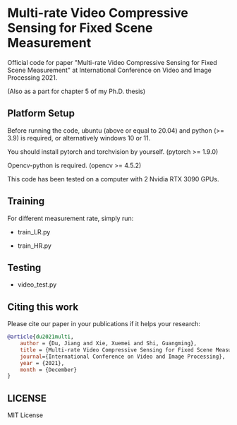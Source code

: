 # Multi-rate Video Compressive Sensing for Fixed Scene Measurement

Official code for paper "Multi-rate Video Compressive Sensing for Fixed Scene Measurement" at International Conference on Video and Image Processing 2021.

(Also as a part for chapter 5 of my Ph.D. thesis)

## Platform Setup

Before running the code, ubuntu (above or equal to 20.04) and python (>= 3.9) is required, or alternatively windows 10 or 11.

You should install pytorch and torchvision by yourself. (pytorch >= 1.9.0)

Opencv-python is required. (opencv >= 4.5.2)

This code has been tested on a computer with 2 Nvidia RTX 3090 GPUs.

## Training

For different measurement rate, simply run:

- train_LR.py

- train_HR.py

## Testing

- video_test.py

## Citing this work

Please cite our paper in your publications if it helps your research:

```bib
@article{du2021multi,
    author = {Du, Jiang and Xie, Xuemei and Shi, Guangming},
    title = {Multi-rate Video Compressive Sensing for Fixed Scene Measurement},
    journal={International Conference on Video and Image Processing},
    year = {2021},
    month = {December}
}
```

## LICENSE

MIT License

